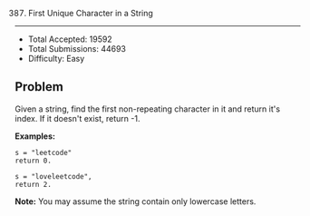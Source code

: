 387. First Unique Character in a String
---

- Total Accepted: 19592
- Total Submissions: 44693
- Difficulty: Easy


Problem
---
Given a string, find the first non-repeating character in it and return it's index. If it doesn't exist, return -1.

**Examples:**

```
s = "leetcode"
return 0.

s = "loveleetcode",
return 2.
```

**Note:** You may assume the string contain only lowercase letters.
